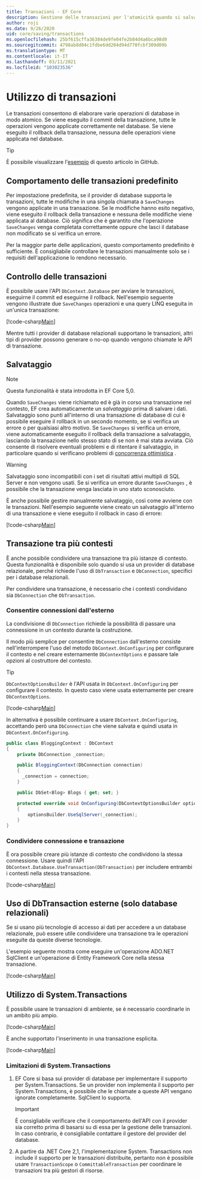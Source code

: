 ```yaml
---
title: Transazioni - EF Core
description: Gestione delle transazioni per l'atomicità quando si salvano i dati con Entity Framework Core
author: roji
ms.date: 9/26/2020
uid: core/saving/transactions
ms.openlocfilehash: 25bf615cffa36384de9fe04fe2b84d4a6bca98d0
ms.sourcegitcommit: 4798ab8d04c1fdbe6dd204d94d770fcbf309d09b
ms.translationtype: MT
ms.contentlocale: it-IT
ms.lasthandoff: 03/11/2021
ms.locfileid: "103023536"
---
```

# <a name="using-transactions"></a>Utilizzo di transazioni

Le transazioni consentono di elaborare varie operazioni di database in modo atomico. Se viene eseguito il commit della transazione, tutte le operazioni vengono applicate correttamente nel database. Se viene eseguito il rollback della transazione, nessuna delle operazioni viene applicata nel database.

> [!TIP]
> È possibile visualizzare l'[esempio](https://github.com/dotnet/EntityFramework.Docs/tree/main/samples/core/Saving/Transactions/) di questo articolo in GitHub.

## <a name="default-transaction-behavior"></a>Comportamento delle transazioni predefinito

Per impostazione predefinita, se il provider di database supporta le transazioni, tutte le modifiche in una singola chiamata a `SaveChanges` vengono applicate in una transazione. Se le modifiche hanno esito negativo, viene eseguito il rollback della transazione e nessuna delle modifiche viene applicata al database. Ciò significa che è garantito che l'operazione `SaveChanges` venga completata correttamente oppure che lasci il database non modificato se si verifica un errore.

Per la maggior parte delle applicazioni, questo comportamento predefinito è sufficiente. È consigliabile controllare le transazioni manualmente solo se i requisiti dell'applicazione lo rendono necessario.

## <a name="controlling-transactions"></a>Controllo delle transazioni

È possibile usare l'API `DbContext.Database` per avviare le transazioni, eseguirne il commit ed eseguirne il rollback. Nell'esempio seguente vengono illustrate due `SaveChanges` operazioni e una query LINQ eseguita in un'unica transazione:

[!code-csharp[Main](../../../samples/core/Saving/Transactions/ControllingTransaction.cs?name=Transaction&highlight=2,16-18)]

Mentre tutti i provider di database relazionali supportano le transazioni, altri tipi di provider possono generare o no-op quando vengono chiamate le API di transazione.

## <a name="savepoints"></a>Salvataggio

> [!NOTE]
> Questa funzionalità è stata introdotta in EF Core 5,0.

Quando `SaveChanges` viene richiamato ed è già in corso una transazione nel contesto, EF crea automaticamente un *salvataggio* prima di salvare i dati. Salvataggio sono punti all'interno di una transazione di database di cui è possibile eseguire il rollback in un secondo momento, se si verifica un errore o per qualsiasi altro motivo. Se `SaveChanges` si verifica un errore, viene automaticamente eseguito il rollback della transazione a salvataggio, lasciando la transazione nello stesso stato di se non è mai stata avviata. Ciò consente di risolvere eventuali problemi e di ritentare il salvataggio, in particolare quando si verificano problemi di [concorrenza ottimistica](xref:core/saving/concurrency) .

> [!WARNING]
> Salvataggio sono incompatibili con i set di risultati attivi multipli di SQL Server e non vengono usati. Se si verifica un errore durante `SaveChanges` , è possibile che la transazione venga lasciata in uno stato sconosciuto.

È anche possibile gestire manualmente salvataggio, così come avviene con le transazioni. Nell'esempio seguente viene creato un salvataggio all'interno di una transazione e viene eseguito il rollback in caso di errore:

[!code-csharp[Main](../../../samples/core/Saving/Transactions/ManagingSavepoints.cs?name=Savepoints&highlight=9,19-20)]

## <a name="cross-context-transaction"></a>Transazione tra più contesti

È anche possibile condividere una transazione tra più istanze di contesto. Questa funzionalità è disponibile solo quando si usa un provider di database relazionale, perché richiede l'uso di `DbTransaction` e `DbConnection`, specifici per i database relazionali.

Per condividere una transazione, è necessario che i contesti condividano sia `DbConnection` che `DbTransaction`.

### <a name="allow-connection-to-be-externally-provided"></a>Consentire connessioni dall'esterno

La condivisione di `DbConnection` richiede la possibilità di passare una connessione in un contesto durante la costruzione.

Il modo più semplice per consentire `DbConnection` dall'esterno consiste nell'interrompere l'uso del metodo `DbContext.OnConfiguring` per configurare il contesto e nel creare esternamente `DbContextOptions` e passare tale opzioni al costruttore del contesto.

> [!TIP]
> `DbContextOptionsBuilder` è l'API usata in `DbContext.OnConfiguring` per configurare il contesto. In questo caso viene usata esternamente per creare `DbContextOptions`.

[!code-csharp[Main](../../../samples/core/Saving/Transactions/SharingTransaction.cs?name=Context&highlight=3,4,5)]

In alternativa è possibile continuare a usare `DbContext.OnConfiguring`, accettando però una `DbConnection` che viene salvata e quindi usata in `DbContext.OnConfiguring`.

```csharp
public class BloggingContext : DbContext
{
    private DbConnection _connection;

    public BloggingContext(DbConnection connection)
    {
      _connection = connection;
    }

    public DbSet<Blog> Blogs { get; set; }

    protected override void OnConfiguring(DbContextOptionsBuilder optionsBuilder)
    {
        optionsBuilder.UseSqlServer(_connection);
    }
}
```

### <a name="share-connection-and-transaction"></a>Condividere connessione e transazione

È ora possibile creare più istanze di contesto che condividono la stessa connessione. Usare quindi l'API `DbContext.Database.UseTransaction(DbTransaction)` per includere entrambi i contesti nella stessa transazione.

[!code-csharp[Main](../../../samples/core/Saving/Transactions/SharingTransaction.cs?name=Transaction&highlight=1-3,6,14,21-23)]

## <a name="using-external-dbtransactions-relational-databases-only"></a>Uso di DbTransaction esterne (solo database relazionali)

Se si usano più tecnologie di accesso ai dati per accedere a un database relazionale, può essere utile condividere una transazione tra le operazioni eseguite da queste diverse tecnologie.

L'esempio seguente mostra come eseguire un'operazione ADO.NET SqlClient e un'operazione di Entity Framework Core nella stessa transazione.

[!code-csharp[Main](../../../samples/core/Saving/Transactions/ExternalDbTransaction.cs?name=Transaction&highlight=4,9,20,25-27)]

## <a name="using-systemtransactions"></a>Utilizzo di System.Transactions

È possibile usare le transazioni di ambiente, se è necessario coordinarle in un ambito più ampio.

[!code-csharp[Main](../../../samples/core/Saving/Transactions/AmbientTransaction.cs?name=Transaction&highlight=1,2,3,26-28)]

È anche supportato l'inserimento in una transazione esplicita.

[!code-csharp[Main](../../../samples/core/Saving/Transactions/CommitableTransaction.cs?name=Transaction&highlight=1-2,15,28-30)]

### <a name="limitations-of-systemtransactions"></a>Limitazioni di System.Transactions

1. EF Core si basa sui provider di database per implementare il supporto per System.Transactions. Se un provider non implementa il supporto per System.Transactions, è possibile che le chiamate a queste API vengano ignorate completamente. SqlClient lo supporta.

   > [!IMPORTANT]
   > È consigliabile verificare che il comportamento dell'API con il provider sia corretto prima di basarsi su di essa per la gestione delle transazioni. In caso contrario, è consigliabile contattare il gestore del provider del database.

2. A partire da .NET Core 2,1, l'implementazione System. Transactions non include il supporto per le transazioni distribuite, pertanto non è possibile usare `TransactionScope` o `CommittableTransaction` per coordinare le transazioni tra più gestori di risorse.

